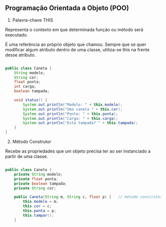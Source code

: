 ## Programação Orientada a Objeto (POO)

1. Palavra-chave THIS

Representa o contexto em que determinada função ou método será executado.

É uma referência ao próprio objeto que chamou. Sempre que se quer modificar algum atributo dentro de uma classe, utiliza-se this na frente desse atributo.

```java

public class Caneta {
    String modelo;
    String cor;
    float ponta;
    int carga;
    boolean tampada;

    void status() {
        System.out.println("Modelo: " + this.modelo);
        System.out.println("Uma caneta " + this.cor);
        System.out.println("Ponta: " + this.ponta);
        System.out.println("Carga: " + this.carga);
        System.out.println("Esta tampada? " + this.tampada);
    }
}
```

2. Método Construtor

Recebe as propriedades que um objeto precisa ter ao ser instanciado a partir de uma classe.

```java

public class Caneta {
    private String modelo;
    private float ponta;
    private boolean tampada;
    private String cor;

    public Caneta(String m, String c, float p) {   // método construtor tem o mesmo nome da classe
        this.modelo = m;
        this.cor = c;
        this.ponta = p;
        this.tampar();
    }

```
